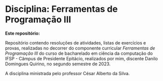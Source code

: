 # Disciplina: Ferramentas de Programação III

**Este repositório:**

Repositório contendo resoluções de atividades, listas de exercícios e provas, realizadas no decorrer do componente curricular *Ferramentas de Programação III* do curso de bacharelado em ciência da computação do IFSP - Câmpus de Presidente Epitácio, realizados por mim, discente Danilo Domingues Quirino, no segundo semestre de 2023.

A disciplina ministrada pelo professor César Alberto da Silva.
